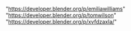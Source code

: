 "https://developer.blender.org/p/emiliawilliams"
"https://developer.blender.org/p/tomwilson"
"https://developer.blender.org/p/xvfdzaxla/" 
